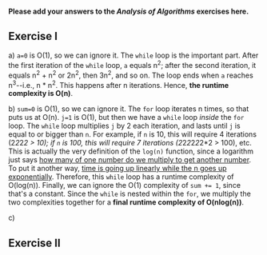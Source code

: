 #### Please add your answers to the ***Analysis of  Algorithms*** exercises here.

## Exercise I

a) `a=0` is O(1), so we can ignore it. The `while` loop is the important part. After the first iteration of the `while` loop, `a` equals n<sup>2</sup>; after the second iteration, it equals n<sup>2</sup> + n<sup>2</sup> or 2n<sup>2</sup>, then 3n<sup>2</sup>, and so on. The loop ends when `a` reaches n<sup>3</sup>--i.e., n * n<sup>2</sup>. This happens after n iterations. Hence, **the runtime complexity is O(n)**.


b) `sum=0` is O(1), so we can ignore it. The `for` loop iterates n times, so that puts us at O(n). `j=1` is O(1), but then we have a `while` loop *inside* the `for` loop. The `while` loop multiplies `j` by 2 each iteration, and lasts until `j` is equal to or bigger than `n`. For example, if `n` is 10, this will require 4 iterations (2*2*2*2 > 10); if `n` is 100, this will require 7 iterations (2*2*2*2*2*2*2 > 100), etc. This is actually the very definition of the `log(n)` function, since a logarithm just says [how many of one number do we multiply to get another number](https://www.mathsisfun.com/algebra/logarithms.html). To put it another way, [time is going up linearly while the n goes up exponentially](https://stackoverflow.com/a/2307330/12685847). Therefore, this `while` loop has a runtime complexity of O(log(n)). Finally, we can ignore the O(1) complexity of `sum += 1`, since that's a constant. Since the `while` is nested within the `for`, we multiply the two complexities together for a **final runtime complexity of O(nlog(n))**.


c)

## Exercise II



